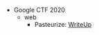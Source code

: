 - Google CTF 2020
  - web
    - Pasteurize: [WriteUp](https://github.com/Dvd848/CTFs/blob/master/2020_GoogleCTF/Pasteurize.md)
